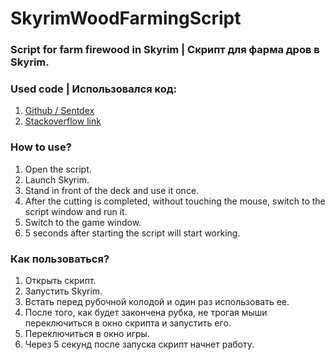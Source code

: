 # SkyrimWoodFarmingScript
### Script for farm firewood in Skyrim | Скрипт для фарма дров в Skyrim.
### Used code | Использовался код:
1. [Github / Sentdex](https://github.com/Sentdex/pygta5/blob/master/directkeys.py)
2. [Stackoverflow link](https://stackoverflow.com/questions/50601200/pyhon-directinput-mouse-relative-moving-act-not-as-expected)
### How to use?
1. Open the script.
2. Launch Skyrim.
3. Stand in front of the deck and use it once.
4. After the cutting is completed, without touching the mouse, switch to the script window and run it.
5. Switch to the game window.
6. 5 seconds after starting the script will start working.
### Как пользоваться?
1. Открыть скрипт.
2. Запустить Skyrim.
3. Встать перед рубочной колодой и один раз использовать ее.
4. После того, как будет закончена рубка, не трогая мыши переключиться в окно скрипта и запустить его.
5. Переключиться в окно игры.
6. Через 5 секунд после запуска скрипт начнет работу.
